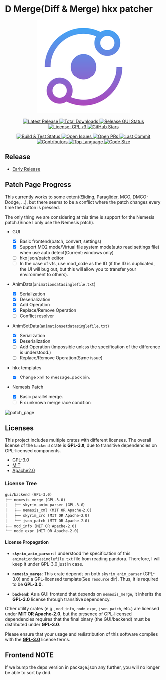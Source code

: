 # D Merge(Diff & Merge) hkx patcher

<div align="center">
  <a href="https://github.com/SARDONYX-sard/d-merge/release">
    <img src="./gui/backend/icons/icon.svg" alt="D Merge"/>
  </a>

  <!-- Release Badges -->
  <p>
    <a href="https://github.com/SARDONYX-sard/d-merge/releases/latest">
      <img src="https://img.shields.io/github/v/release/SARDONYX-sard/d-merge?style=flat-square" alt="Latest Release">
    </a>
    <a href="https://github.com/SARDONYX-sard/d-merge/releases">
      <img src="https://img.shields.io/github/downloads/SARDONYX-sard/d-merge/total?style=flat-square" alt="Total Downloads">
    </a>
    <a href="https://github.com/SARDONYX-sard/d-merge/actions/workflows/release-gui.yaml">
      <img src="https://github.com/SARDONYX-sard/d-merge/actions/workflows/release-gui.yaml/badge.svg?style=flat-square" alt="Release GUI Status">
    </a>
    <a href="https://opensource.org/licenses/GPL-3.0">
      <img src="https://img.shields.io/badge/License-GPLv3-blue.svg?style=flat-square" alt="License: GPL v3">
    </a>
    <a href="https://github.com/SARDONYX-sard/d-merge/stargazers">
      <img src="https://img.shields.io/github/stars/SARDONYX-sard/d-merge?style=social" alt="GitHub Stars">
    </a>
  </p>

  <!-- Development Badges -->
  <p>
    <a href="https://github.com/SARDONYX-sard/d-merge/actions/workflows/build-and-test.yaml">
      <img src="https://github.com/SARDONYX-sard/d-merge/actions/workflows/build-and-test.yaml/badge.svg?style=flat-square" alt="Build & Test Status">
    </a>
    <a href="https://github.com/SARDONYX-sard/d-merge/issues">
      <img src="https://img.shields.io/github/issues/SARDONYX-sard/d-merge?style=flat-square" alt="Open Issues">
    </a>
    <a href="https://github.com/SARDONYX-sard/d-merge/pulls">
      <img src="https://img.shields.io/github/issues-pr/SARDONYX-sard/d-merge?style=flat-square" alt="Open PRs">
    </a>
    <a href="https://github.com/SARDONYX-sard/d-merge/commits/main">
      <img src="https://img.shields.io/github/last-commit/SARDONYX-sard/d-merge?style=flat-square" alt="Last Commit">
    </a>
    <a href="https://github.com/SARDONYX-sard/d-merge/graphs/contributors">
      <img src="https://img.shields.io/github/contributors/SARDONYX-sard/d-merge?style=flat-square" alt="Contributors">
    </a>
    <a href="https://github.com/SARDONYX-sard/d-merge">
      <img src="https://img.shields.io/github/languages/top/SARDONYX-sard/d-merge?style=flat-square" alt="Top Language">
    </a>
    <a href="https://github.com/SARDONYX-sard/d-merge">
      <img src="https://img.shields.io/github/languages/code-size/SARDONYX-sard/d-merge?style=flat-square" alt="Code Size">
    </a>
  </p>
</div>

## Release

- [Early Release](https://github.com/SARDONYX-sard/d-merge/releases)

## Patch Page Progress

This currently works to some extent(Sliding, Paraglider, MCO, DMCO-Dodge, ...), but there seems to be a conflict where the patch changes every time the button is pressed.

The only thing we are considering at this time is support for the Nemesis patch.(Since I only use the Nemesis patch).

- GUI

  - [x] Basic frontend(patch, convert, settings)
  - [x] Support MO2 mode/Virtual file system mode(auto read settings file) when use auto detect(Current: windows only)
  - [ ] hkx json/patch editor
  - [ ] In the case of vfs, use mod_code as the ID (if the ID is duplicated, the UI will bug out, but this will allow you to transfer your environment to others).

- AnimData(`animationdatasinglefile.txt`)

  - [x] Serialization
  - [x] Deserialization
  - [x] Add Operation
  - [x] Replace/Remove Operation
  - [ ] Conflict resolver

- AnimSetData(`animationsetdatasinglefile.txt`)

  - [x] Serialization
  - [x] Deserialization
  - [ ] Add Operation (Impossible unless the specification of the difference is understood.)
  - [ ] Replace/Remove Operation(Same issue)

- hkx templates

  - [x] Change xml to message_pack bin.

- Nemesis Patch
  - [x] Basic parallel merge.
  - [ ] Fix unknown merge race condition

![patch_page](https://github.com/user-attachments/assets/48b4d85d-ce79-4a46-87de-55a9c7e27436)

## Licenses

This project includes multiple crates with different licenses. The overall license of the `backend` crate is **GPL-3.0**, due to transitive dependencies on GPL-licensed components.

- [GPL-3.0](./LICENSE)
- [MIT](./LICENSES/LICENSE-MIT)
- [Apache2.0](./LICENSES/LICENSE-APACHE)

### License Tree

```txt
gui/backend (GPL-3.0)
├── nemesis_merge (GPL-3.0)
│   ├── skyrim_anim_parser (GPL-3.0)
│   ├── nemesis_xml (MIT OR Apache-2.0)
│   ├── skyrim_crc (MIT OR Apache-2.0)
│   └── json_patch (MIT OR Apache-2.0)
├── mod_info (MIT OR Apache-2.0)
└── node_expr (MIT OR Apache-2.0)
```

#### License Propagation

- **`skyrim_anim_parser`**:
  I understood the specification of this `animationdatasinglefile.txt` file from reading pandora. Therefore, I will keep it under GPL-3.0 just in case.

- **`nemesis_merge`**:
  This crate depends on both `skyrim_anim_parser` (GPL-3.0) and a GPL-licensed template(See `resource` dir). Thus, it is required to be **GPL-3.0**.

- **`backend`**:
  As a GUI frontend that depends on `nemesis_merge`, it inherits the **GPL-3.0** license through transitive dependency.

Other utility crates (e.g., `mod_info`, `node_expr`, `json_patch`, etc.) are licensed under **MIT OR Apache-2.0**, but the presence of GPL-licensed dependencies requires that the final binary (the GUI/backend) must be distributed under **GPL-3.0**.

Please ensure that your usage and redistribution of this software complies with the [**GPL-3.0**](./LICENSE) license terms.

## Frontend NOTE

If we bump the deps version in package.json any further, you will no longer be able to sort by dnd.
